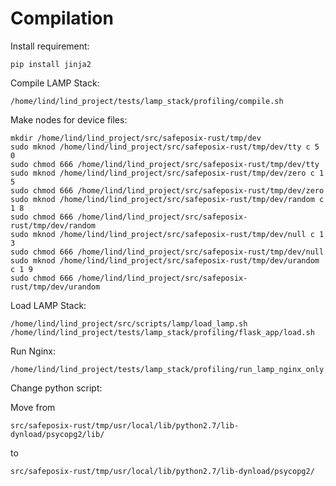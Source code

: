 # Compilation

Install requirement:

```
pip install jinja2
```

Compile LAMP Stack:

```
/home/lind/lind_project/tests/lamp_stack/profiling/compile.sh
```

Make nodes for device files:

```
mkdir /home/lind/lind_project/src/safeposix-rust/tmp/dev
sudo mknod /home/lind/lind_project/src/safeposix-rust/tmp/dev/tty c 5 0
sudo chmod 666 /home/lind/lind_project/src/safeposix-rust/tmp/dev/tty
sudo mknod /home/lind/lind_project/src/safeposix-rust/tmp/dev/zero c 1 5
sudo chmod 666 /home/lind/lind_project/src/safeposix-rust/tmp/dev/zero
sudo mknod /home/lind/lind_project/src/safeposix-rust/tmp/dev/random c 1 8
sudo chmod 666 /home/lind/lind_project/src/safeposix-rust/tmp/dev/random
sudo mknod /home/lind/lind_project/src/safeposix-rust/tmp/dev/null c 1 3
sudo chmod 666 /home/lind/lind_project/src/safeposix-rust/tmp/dev/null
sudo mknod /home/lind/lind_project/src/safeposix-rust/tmp/dev/urandom c 1 9
sudo chmod 666 /home/lind/lind_project/src/safeposix-rust/tmp/dev/urandom
```

Load LAMP Stack:

```
/home/lind/lind_project/src/scripts/lamp/load_lamp.sh
/home/lind/lind_project/tests/lamp_stack/profiling/flask_app/load.sh
```

Run Nginx:

```
/home/lind/lind_project/tests/lamp_stack/profiling/run_lamp_nginx_only.sh
```

Change python script:

Move from 

`src/safeposix-rust/tmp/usr/local/lib/python2.7/lib-dynload/psycopg2/lib/`

to

`src/safeposix-rust/tmp/usr/local/lib/python2.7/lib-dynload/psycopg2/`

